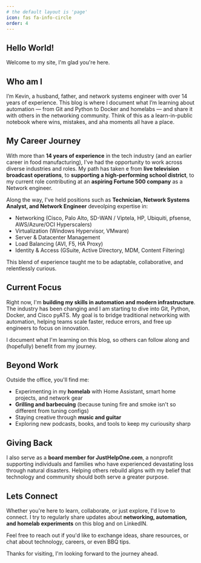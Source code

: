 ```yaml
---
# the default layout is 'page'
icon: fas fa-info-circle
order: 4
---
```


## Hello World!

Welcome to my site, I'm glad you're here. 

## Who am I

I’m Kevin, a husband, father, and network systems engineer with over 14 years of experience. This blog is where I document what I’m learning about automation — from Git and Python to Docker and homelabs — and share it with others in the networking community. Think of this as a learn-in-public notebook where wins, mistakes, and aha moments all have a place.

## My Career Journey

With more than **14 years of experience** in the tech industry (and an earlier career in food manufacturing), I've had the opportunity to work across diverse industries and roles. My path has taken e from **live television broadcast operations**, to **supporting a high-performing school district**, to my current role contributing at an **aspiring Fortune 500 company** as a Network engineer. 

Along the way, I've held positions such as **Technician, Network Systems Analyst, and Network Engineer** deveolping expertise in:

* Networking (Cisco, Palo Alto, SD-WAN / Viptela, HP, Ubiquiti, pfsense, AWS/Azure/OCI Hyperscalers)
* Virtualization (Windows Hypervisor, VMware)
* Server & Datacenter Management
* Load Balancing (AVI, F5, HA Proxy)
* Identity & Access (GSuite, Active Directory, MDM, Content Filtering)

This blend of experience taught me to be adaptable, collaborative, and relentlessly curious.

## Current Focus

Right now, I'm **building my skills in automation and modern infrastructure**.  The industry has been changing and I am starting to dive into Git, Python, Docker, and Cisco pyATS.  My goal is to bridge traditional networking with automation, helping teams scale faster, reduce errors, and free up engineers to focus on innovation.

I document what I'm learning on this blog, so others can follow along and (hopefully) benefit from my journey.

## Beyond Work

Outside the office, you'll find me:

* Experimenting in my **homelab** with Home Assistant, smart home projects, and network gear
* **Grilling and barbecuing** (because tuning fire and smoke isn't so different from tuning configs)
* Staying creative through **music and guitar**
* Exploring new podcasts, books, and tools to keep my curiousity sharp

## Giving Back

I also serve as a **board member for JustHelpOne.com**, a nonprofit supporting individuals and families who have experienced devastating loss through natural disasters. Helping others rebuild aligns with my belief that technology and community should both serve a greater purpose. 

## Lets Connect

Whether you're here to learn, collaborate, or just explore, I'd love to connect. I try to regularly share updates about **networking, automation, and homelab experiments** on this blog and on LinkedIN. 

Feel free to reach out if you'd like to exchange ideas, share resources, or chat about technology, careers, or even BBQ tips. 

Thanks for visiting, I'm looking forward to the journey ahead. 